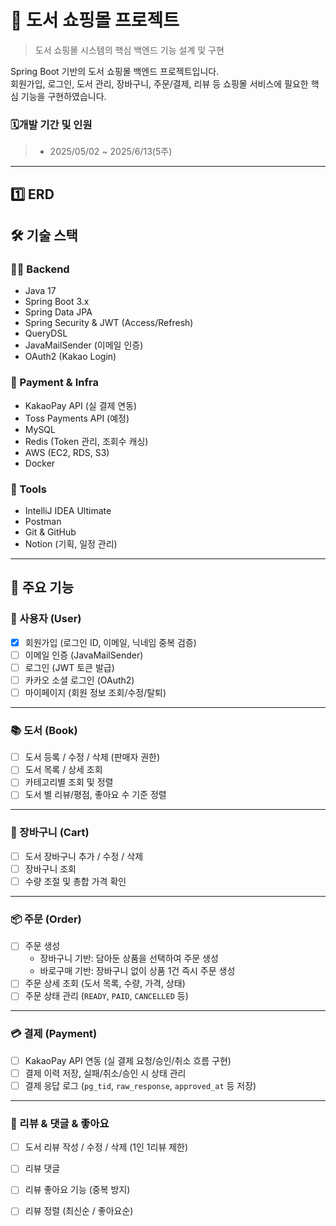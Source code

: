 # 📖 도서 쇼핑몰 프로젝트

> 도서 쇼핑몰 시스템의 핵심 백엔드 기능 설계 및 구현

Spring Boot 기반의 도서 쇼핑몰 백엔드 프로젝트입니다.  
회원가입, 로그인, 도서 관리, 장바구니, 주문/결제, 리뷰 등 쇼핑몰 서비스에 필요한 핵심 기능을 구현하였습니다.

### 🗓️개발 기간 및 인원
> - 2025/05/02 ~ 2025/6/13(5주)


---
## 1️⃣ ERD



## 🛠 기술 스택

### 👨‍💻 Backend
- Java 17
- Spring Boot 3.x
- Spring Data JPA
- Spring Security & JWT (Access/Refresh)
- QueryDSL
- JavaMailSender (이메일 인증)
- OAuth2 (Kakao Login)

### 🛒 Payment & Infra
- KakaoPay API (실 결제 연동)
- Toss Payments API (예정)
- MySQL
- Redis (Token 관리, 조회수 캐싱)
- AWS (EC2, RDS, S3)
- Docker

### 🧰 Tools
- IntelliJ IDEA Ultimate
- Postman
- Git & GitHub
- Notion (기획, 일정 관리)

---

## 🧩 주요 기능

### 👤 사용자 (User)
- [x] 회원가입 (로그인 ID, 이메일, 닉네임 중복 검증)
- [ ] 이메일 인증 (JavaMailSender)
- [ ] 로그인 (JWT 토큰 발급)
- [ ] 카카오 소셜 로그인 (OAuth2)
- [ ] 마이페이지 (회원 정보 조회/수정/탈퇴)

---

### 📚 도서 (Book)
- [ ] 도서 등록 / 수정 / 삭제 (판매자 권한)
- [ ] 도서 목록 / 상세 조회
- [ ] 카테고리별 조회 및 정렬
- [ ] 도서 별 리뷰/평점, 좋아요 수 기준 정렬

---

### 🛒 장바구니 (Cart)
- [ ] 도서 장바구니 추가 / 수정 / 삭제
- [ ] 장바구니 조회
- [ ] 수량 조절 및 총합 가격 확인

---

### 📦 주문 (Order)
- [ ] 주문 생성
  - 장바구니 기반: 담아둔 상품을 선택하여 주문 생성
  - 바로구매 기반: 장바구니 없이 상품 1건 즉시 주문 생성
- [ ] 주문 상세 조회 (도서 목록, 수량, 가격, 상태)
- [ ] 주문 상태 관리 (`READY`, `PAID`, `CANCELLED` 등)

---

### 💳 결제 (Payment)
- [ ] KakaoPay API 연동 (실 결제 요청/승인/취소 흐름 구현)
- [ ] 결제 이력 저장, 실패/취소/승인 시 상태 관리
- [ ] 결제 응답 로그 (`pg_tid`, `raw_response`, `approved_at` 등 저장)

---

### 📝 리뷰 & 댓글 & 좋아요
- [ ] 도서 리뷰 작성 / 수정 / 삭제 (1인 1리뷰 제한)
- [ ] 리뷰 댓글
- [ ] 리뷰 좋아요 기능 (중복 방지)
- [ ] 리뷰 정렬 (최신순 / 좋아요순)


